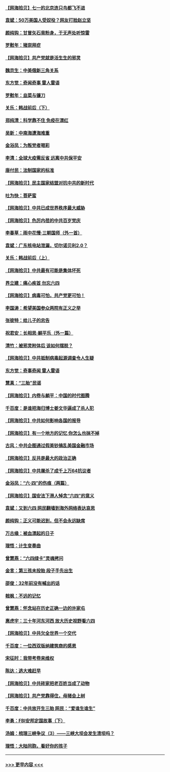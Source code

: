 #### [【网海拾贝】七一的北京连只鸟都飞不进](../pages/nsc993/n13041377.md?t=06241151) 
#### [袁斌：50万美国人受奴役？网友打脸赵立坚](../pages/nsc993/n13041330.md?t=06241151) 
#### [颜纯钩：甘冒矢石竟粉身，于无声处听惊雷](../pages/nsc993/n13041140.md?t=06241151) 
#### [罗慰年：猪崇拜症](../pages/nsc993/n13041071.md?t=06241151) 
#### [【网海拾贝】共产党就是活生生的邪灵](../pages/nsc993/n13036627.md?t=06241151) 
#### [魏京生：中美俄新三角关系](../pages/nsc993/n13035986.md?t=06241151) 
#### [东方觉：奇闻奇事 雷人雷语](../pages/nsc993/n13035878.md?t=06241151) 
#### [罗慰年：韭菜与镰刀](../pages/nsc993/n13034374.md?t=06241151) 
#### [关乐：韩战前后（下）](../pages/nsc993/n13034113.md?t=06241151) 
#### [郑纯清：科学靠不住 免疫在漂红](../pages/nsc993/n13034093.md?t=06241151) 
#### [吴新：中南海遭海难重](../pages/nsc993/n13034084.md?t=06241151) 
#### [金浴凤：为叛党者喝彩](../pages/nsc993/n13034058.md?t=06241151) 
#### [李清：全球大疫需反省 远离中共保平安](../pages/nsc993/n13033784.md?t=06241151) 
#### [唐付民：法制国家的标准](../pages/nsc993/n13032944.md?t=06241151) 
#### [【网海拾贝】民主国家结盟对抗中共的新时代](../pages/nsc993/n13031717.md?t=06241151) 
#### [吐为快：菩萨蛮](../pages/nsc993/n13030033.md?t=06241151) 
#### [【网海拾贝】中共已成世界秩序最大威胁](../pages/nsc993/n13028138.md?t=06241151) 
#### [【网海拾贝】色厉内荏的中共百岁党庆](../pages/nsc993/n13025582.md?t=06241151) 
#### [李春草：雨中花慢‧三朝国师（外一首）](../pages/nsc993/n13025567.md?t=06241151) 
#### [袁斌：广东核电站泄漏，切尔诺贝利2.0？](../pages/nsc993/n13025475.md?t=06241151) 
#### [关乐：韩战前后（上）](../pages/nsc993/n13025387.md?t=06241151) 
#### [【网海拾贝】中共最有可能是集体坏死](../pages/nsc993/n13023101.md?t=06241151) 
#### [界立建：痛心疾首 勿忘六四](../pages/nsc993/n13022339.md?t=06241151) 
#### [【网海拾贝】病毒可怕，共产党更可怕！](../pages/nsc993/n13020728.md?t=06241151) 
#### [李国涛：希望美国参众两院有正义之举](../pages/nsc993/n13020674.md?t=06241151) 
#### [张彼特：给儿子的忠告](../pages/nsc993/n13018934.md?t=06241151) 
#### [祝君安：长相思‧躺平乐（外一篇）](../pages/nsc993/n13018923.md?t=06241151) 
#### [清竹：被邪灵附体后 该如何摆脱？](../pages/nsc993/n13018877.md?t=06241151) 
#### [【网海拾贝】中共抵制病毒起源调查令人生疑](../pages/nsc993/n13017785.md?t=06241151) 
#### [东方觉：奇事奇闻 雷人雷语](../pages/nsc993/n13017577.md?t=06241151) 
#### [慧真：“三胎”民谣](../pages/nsc993/n13017394.md?t=06241151) 
#### [【网海拾贝】内卷与躺平：中国的时代图腾](../pages/nsc993/n13016128.md?t=06241151) 
#### [千百度：是谁把海归博士姜文华逼成了杀人犯](../pages/nsc993/n13015218.md?t=06241151) 
#### [【网海拾贝】中共如何影响各国的报导](../pages/nsc993/n13012599.md?t=06241151) 
#### [【网海拾贝】有一个地方的记忆 你怎么也抹不掉](../pages/nsc993/n13009802.md?t=06241151) 
#### [古风：中共企图通过假美钞搞乱美国金融市场](../pages/nsc993/n13009626.md?t=06241151) 
#### [【网海拾贝】反共是最大的政治正确](../pages/nsc993/n13007051.md?t=06241151) 
#### [【网海拾贝】中共屠杀了成千上万64抗议者](../pages/nsc993/n13002713.md?t=06241151) 
#### [金浴凤：“六·四”的伤痕（两篇）](../pages/nsc993/n13001719.md?t=06241151) 
#### [【网海拾贝】国安法下港人悼念“六四”的意义](../pages/nsc993/n13001039.md?t=06241151) 
#### [袁斌：又到六四 网民翻墙到海外网络表达哀思](../pages/nsc993/n13000995.md?t=06241151) 
#### [颜纯钩：正义可能迟到，但不会永远缺席](../pages/nsc993/n13000920.md?t=06241151) 
#### [万古缘：被血漂起的日子](../pages/nsc993/n13000914.md?t=06241151) 
#### [理悟：计生变奏曲](../pages/nsc993/n13000414.md?t=06241151) 
#### [曾慧燕：“六四绿卡”灵魂拷问](../pages/nsc993/n13000277.md?t=06241151) 
#### [金言：第三孩未投胎 段子手先出生](../pages/nsc993/n13000215.md?t=06241151) 
#### [邵俊：32年前没有喊出的话](../pages/nsc993/n13000181.md?t=06241151) 
#### [戟枫：不远的记忆](../pages/nsc993/n13000121.md?t=06241151) 
#### [曾慧燕：怀念站在历史正确一边的许家屯](../pages/nsc993/n13000073.md?t=06241151) 
#### [惠虎宇：三十年河东河西 放大历史视野看六四](../pages/nsc993/n13000018.md?t=06241151) 
#### [【网海拾贝】中共欠全世界一个交代](../pages/nsc993/n12998706.md?t=06241151) 
#### [千百度：一位西双版纳建筑商的感恩](../pages/nsc993/n12998487.md?t=06241151) 
#### [宋征时：我带考卷来维权](../pages/nsc993/n12994088.md?t=06241151) 
#### [陈达：逃大难赶早](../pages/nsc993/n12993569.md?t=06241151) 
#### [【网海拾贝】中共砖家把老百姓当成了动物](../pages/nsc993/n12993483.md?t=06241151) 
#### [【网海拾贝】共产党靠得住，母猪会上树](../pages/nsc993/n12990730.md?t=06241151) 
#### [千百度：中共放开生三胎 网民：“爱谁生谁生”](../pages/nsc993/n12990644.md?t=06241151) 
#### [李勇：FBI安邦定国故事（下）](../pages/nsc993/n12987854.md?t=06241151) 
#### [汤姆：梳理三峡争议（3）——三峡大坝会发生溃坝吗？](../pages/nsc993/n12989806.md?t=06241151) 
#### [理悟：大陆同胞，看好你的孩子](../pages/nsc993/n12989778.md?t=06241151) 

----
#### [ >>> 更早内容 <<< ](../indexes/nsc993-earlier.md)

